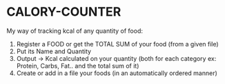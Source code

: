# CALORY-COUNTER

My way of tracking kcal of any quantity of food:
1) Register a FOOD or get the TOTAL SUM of your food (from a given file)
2) Put its Name and Quantity
3) Output -> Kcal calculated on your quantity (both for each category ex: Protein, Carbs, Fat.. and the total sum of it)
4) Create or add in a file your foods (in an automatically ordered manner)




